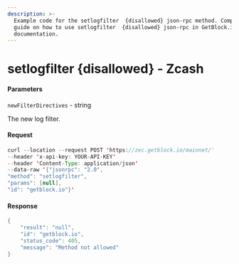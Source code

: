 ```yaml
---
description: >-
  Example code for the setlogfilter  {disallowed} json-rpc method. Сomplete
  guide on how to use setlogfilter  {disallowed} json-rpc in GetBlock.io Web3
  documentation.
---
```


# setlogfilter {disallowed} - Zcash

#### Parameters

`newFilterDirectives` - string

The new log filter.

#### Request

```java
curl --location --request POST 'https://zec.getblock.io/mainnet/' 
--header 'x-api-key: YOUR-API-KEY' 
--header 'Content-Type: application/json' 
--data-raw '{"jsonrpc": "2.0",
"method": "setlogfilter",
"params": [null],
"id": "getblock.io"}'
```

#### Response

```java
{
    "result": "null",
    "id": "getblock.io",
    "status_code": 405,
    "message": "Method not allowed"
}
```
